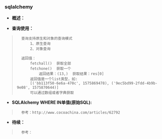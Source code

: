 ### sqlalchemy
- **概述：**
>
>
>
>

- **查询使用：**
>       查询支持原生和对象的查询模式
>           1、原生查询
>           2、对象查询
>
>       返回值：
>           fetchall()  获取全部
>           fetchone()  获取一个
>               返回结果：(13,)  获取结果：res[0]
>           返回值是一个list类型，如:
>           [('bb113f50-6e6a-470c', 1575869478), ('9ec5bd99-2fdd-4b9b-9e08', 1575870644)]
>           可以通过数组或者字典获取
>

- **SQLAlchemy WHERE IN单值(原始SQL):**
>       参考：http://www.cocoachina.com/articles/62792
>
>
>
>
>
>
>
>
>
>
>
>
>
>

- **待续：**
>       参考：
>
>
>
>
>
>
>
>
>
>
>
>
>
>
>
>
>
>
>
>
>
>
